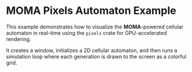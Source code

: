 # MOMA Pixels Automaton Example

This example demonstrates how to visualize the **MOMA**-powered cellular automaton in real-time using the `pixels` crate for GPU-accelerated rendering.

It creates a window, initializes a 2D cellular automaton, and then runs a simulation loop where each generation is drawn to the screen as a colorful grid.